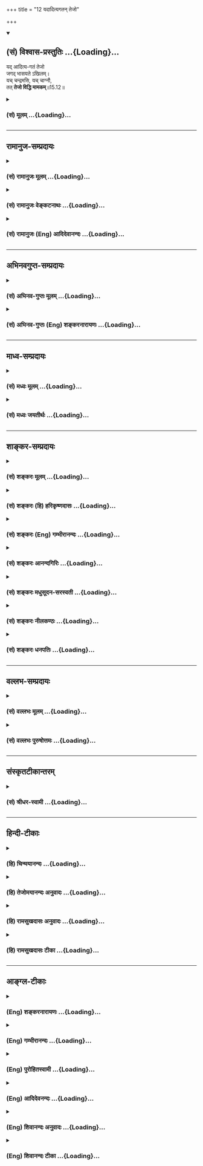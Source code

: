 +++
title = "12 यदादित्यगतन् तेजो"

+++
<div class="js_include" newlevelforh1="2" title="(सं) विश्वास-प्रस्तुतिः" unfilled url="/purANam_vaiShNavam/mahAbhAratam/06-bhIShma-parva/03-bhagavad-gItA-parva/saMskRtam/vishvAsa-prastutiH/15_puruShottama-yogaH/12_yadAdityagatan_te.md">
<details open><summary><h2>(सं) विश्वास-प्रस्तुतिः ...{Loading}...</h2></summary>

यद् आदित्य-गतं तेजो  
जगद् भासयते ऽखिलम्।  
यच् चन्द्रमसि, यच् चाग्नौ,  
तत् **तेजो विद्धि मामकम्**॥15.12॥
</details>
</div>
<div class="js_include collapsed" newlevelforh1="3" title="(सं) मूलम्" unfilled url="/purANam_vaiShNavam/mahAbhAratam/06-bhIShma-parva/03-bhagavad-gItA-parva/saMskRtam/mUlam/15_puruShottama-yogaH/12_yadAdityagatan_te.md">
<details><summary><h3>(सं) मूलम् ...{Loading}...</h3></summary>

यदादित्यगतं तेजो जगद्भासयतेऽखिलम्।  
यच्चन्द्रमसि यच्चाग्नौ तत्तेजो विद्धि मामकम्।।15.12।।
</details>
</div>


_________________
## रामानुज-सम्प्रदायः
<div class="js_include collapsed" newlevelforh1="3" title="(सं) रामानुजः मूलम्" unfilled url="/purANam_vaiShNavam/mahAbhAratam/06-bhIShma-parva/03-bhagavad-gItA-parva/saMskRtam/rAmAnujaH/mUlam/15_puruShottama-yogaH/12_yadAdityagatan_te.md">
<details><summary><h3>(सं) रामानुजः मूलम् ...{Loading}...</h3></summary>

।।15.12।। अखिलस्य जगतो भासकम् एतेषाम् आदित्यादीनां **यत्तेजः तत्** मदीयं
**तेजः** तैः तैः आराधितेन मया तेभ्यो दत्तम इति **विद्धि। पृथिव्याः च
भूतधारिण्या धारकत्वशक्तिः मदीया इत्याह --**

</details>
</div>
<div class="js_include collapsed" newlevelforh1="3" title="(सं) रामानुजः वेङ्कटनाथः" unfilled url="/purANam_vaiShNavam/mahAbhAratam/06-bhIShma-parva/03-bhagavad-gItA-parva/saMskRtam/rAmAnujaH/venkaTanAthaH/15_puruShottama-yogaH/12_yadAdityagatan_te.md">
<details><summary><h3>(सं) रामानुजः वेङ्कटनाथः ...{Loading}...</h3></summary>

  
  
।।15.12।। यदादित्यगतं तेजः इत्यादेः पूर्वोत्तरासङ्गतिपरिहाराय सुखग्रहणाय
चोक्तमर्थं निष्कृष्याह -- एवं रविचन्द्राग्नीनामिति। आत्मज्योतिषो
विभूतित्वोक्त्यनन्तरं तत्प्रकाशनासमर्थतया व्यवच्छेद्यत्वेन प्रसक्तानां
प्राकृतज्योतिषामपि विभूतित्वोक्तिर्युक्तेत्युक्तं भवति अन्येषां तेजः
कथमन्यस्य स्यात् अतोऽत्रादित्यादितादात्म्यं प्रतीयत इत्यत्राह --
तैस्तैराराधितेनेति। श्रूयते हि येन सूर्यस्तपति तेजसेद्धः \[कठो.3।9\]
यस्यादित्यो भामुपयुज्य भाति न तत्र सूर्यो भाति इत्युपक्रम्य तस्य भासा
सर्वमिदं विभाति \[कठो.5।15\] इति। अतः सर्वं स्वत ईश्वरशेषभूतं सत्
तत्तत्कर्मानुरूपात्तत्सङ्कल्पात् कियन्तं कालमन्येषामपि शेषत्वं भजत इति
भावः। अत्र तेजश्शब्देन चैतन्यज्योतिर्विवक्षाजगद्भासयतेऽखिलम् इत्यादिना न
सङ्गच्छते नह्यादित्यादिगतत्वेन चैतन्यमस्माकं घटादीन् प्रकाशयति। सर्वत्र
चैतन्याविशेषेऽप्यादित्यादिषु सत्त्वाधिक्याद्दर्पणादिवदित्यप्यसारम्;
तन्मते चैतन्यस्य व्यङ्ग्यत्वाद्यसम्भवादिति ज्योतिषां प्रकाशकत्वशक्तिः;
स्वकीयेत्युक्तम्।  
  

</details>
</div>
<div class="js_include collapsed" newlevelforh1="3" title="(सं) रामानुजः (Eng) आदिदेवानन्दः" unfilled url="/purANam_vaiShNavam/mahAbhAratam/06-bhIShma-parva/03-bhagavad-gItA-parva/saMskRtam/rAmAnujaH/english/AdidevAnandaH/15_puruShottama-yogaH/12_yadAdityagatan_te.md">
<details><summary><h3>(सं) रामानुजः (Eng) आदिदेवानन्दः ...{Loading}...</h3></summary>

15.12 That brilliance of the sun and other luminaries which illumines the whole universe - that brilliance belongs to Me. Know that this capacity of illumining is granted to them by Me who have been worshipped severally by them. Sri Krsna states that the power in the earth to support all those that reside on it belongs to Him alone:

</details>
</div>


_________________
## अभिनवगुप्त-सम्प्रदायः
<div class="js_include collapsed" newlevelforh1="3" title="(सं) अभिनव-गुप्तः मूलम्" unfilled url="/purANam_vaiShNavam/mahAbhAratam/06-bhIShma-parva/03-bhagavad-gItA-parva/saMskRtam/abhinava-guptaH/mUlam/15_puruShottama-yogaH/12_yadAdityagatan_te.md">
<details><summary><h3>(सं) अभिनव-गुप्तः मूलम् ...{Loading}...</h3></summary>

।।15.12 -- 15.14।। यदादित्येत्यादि चतुर्विधमित्यन्तम्।
अर्कादितेजस्त्रयरूपतया दशमाध्यायसूचितसृष्टिस्थितिसंहार \[कर्तृत्व\]
प्रकटीकरणे श्रीगुरवः प्राहुः +++(;N श्रीगुरवस्त्त्वाहुः)+++ -- भूतपञ्चकस्य
समस्तव्यस्ततया यल्लोकधारकत्वं ( लोकद्वयाधारकत्वं च) तद्भगवत एव
माहेश्वर्यमित्येतदनेन \[उक्तमिति\]। तथाहि -- रवितेजसः प्रकाशकत्वं
धारकत्वं च तेजोधराद्वयतादात्म्यात्। तदेतदुक्तम् यदादित्यगतम् इति
गामाविश्य च इति चार्धद्वयेन। चान्द्रं तेजः प्रकाशकं पोषकं च;
धराजलतेजोयोगात् +++(K. omits धरा)+++। तदुक्तम् यच्चन्द्रमसि इत्यनेन भागेन
पुष्णामि चौषधीः सर्वाः सोमो भूत्वा रसात्मकः +++(;N omit चौषधीः -- त्मकः)+++
इति चार्धश्लोकेन। वाह्नं तु तेजः प्रकाशनशोषणदहनस्वेदनपचनात्मकं
पृथिव्यप्तेजोवायुयोगात्। तदेतदिहोक्तम् +++(N तदेवेहोक्तम्)+++ यच्चाग्नौ
इत्यनेन; अहं वैश्वानरः इत्यनेन च +++(S;;N इति श्लोकेन च)+++। नभस्तु
बोधावकाशरूपतया सर्वगतमेव।

</details>
</div>
<div class="js_include collapsed" newlevelforh1="3" title="(सं) अभिनव-गुप्तः (Eng) शङ्करनारायणः" unfilled url="/purANam_vaiShNavam/mahAbhAratam/06-bhIShma-parva/03-bhagavad-gItA-parva/saMskRtam/abhinava-guptaH/english/shankaranArAyaNaH/15_puruShottama-yogaH/12_yadAdityagatan_te.md">
<details><summary><h3>(सं) अभिनव-गुप्तः (Eng) शङ्करनारायणः ...{Loading}...</h3></summary>

15.12 See Comment under 15.14

</details>
</div>


_________________
## माध्व-सम्प्रदायः
<div class="js_include collapsed" newlevelforh1="3" title="(सं) मध्वः मूलम्" unfilled url="/purANam_vaiShNavam/mahAbhAratam/06-bhIShma-parva/03-bhagavad-gItA-parva/saMskRtam/madhvaH/mUlam/15_puruShottama-yogaH/12_yadAdityagatan_te.md">
<details><summary><h3>(सं) मध्वः मूलम् ...{Loading}...</h3></summary>

।।15.12 -- 15.14।। पूर्वोक्तमेव ज्ञानं प्रपञ्चयति --
यदादित्यगतमित्यादिना। गां भूमिम्।

</details>
</div>
<div class="js_include collapsed" newlevelforh1="3" title="(सं) मध्वः जयतीर्थः" unfilled url="/purANam_vaiShNavam/mahAbhAratam/06-bhIShma-parva/03-bhagavad-gItA-parva/saMskRtam/madhvaH/jayatIrthaH/15_puruShottama-yogaH/12_yadAdityagatan_te.md">
<details><summary><h3>(सं) मध्वः जयतीर्थः ...{Loading}...</h3></summary>

।।15.12।। ननुन तद्भासयते \[15।6\] इत्यादिना स्वरूपं कथितं तत्किमुत्तरेण
इत्यत आह -- **पूर्वोक्तमेवे**ति। अधश्च मूलान्यनुसन्ततानि \[15।2\] इति
यत्सर्वान्तर्यामिस्वरूपं विज्ञानमुक्तं; यच्चोर्ध्वशब्देन सर्वोत्तमत्वं
तदध्यायशेषेण प्रपञ्चयतीत्यर्थः।

</details>
</div>


_________________
## शाङ्कर-सम्प्रदायः
<div class="js_include collapsed" newlevelforh1="3" title="(सं) शङ्करः मूलम्" unfilled url="/purANam_vaiShNavam/mahAbhAratam/06-bhIShma-parva/03-bhagavad-gItA-parva/saMskRtam/shankaraH/mUlam/15_puruShottama-yogaH/12_yadAdityagatan_te.md">
<details><summary><h3>(सं) शङ्करः मूलम् ...{Loading}...</h3></summary>

।।15.12।। --,**यत् आदित्यगतम्** आदित्याश्रयम्। किं तत् **तेजः** दीप्तिः
प्रकाशः **जगत् भासयते** प्रकाशयति **अखिलं** समस्तम् **यत् चन्द्रमसि**
शशभृति तेजः अवभासकं वर्तते; **यच्च अग्नौ** हुतवहे; **तत् तेजः विद्धि**
विजानीहि **मामकं** मदीयं मम विष्णोः तत् ज्योतिः। अथवा; आदित्यगतं तेजः
चैतन्यात्मकं ज्योतिः; यच्चन्द्रमसि; यच्च अग्नौ वर्ततेः तत् तेजः विद्धि
मामकं मदीयं मम विष्णोः तत् ज्योतिः।। ननु स्थावरेषु जङ्गमेषु च तत् समानं
चैतन्यात्मकं ज्योतिः। तत्र कथम् इदं विशेषणम् -- यदादित्यगतम् इत्यादि।
नैष दोषः; सत्त्वाधिक्यात् आविस्तरत्वोपपत्तेः। आदित्यादिषु हि सत्त्वं
अत्यन्तप्रकाशम् अत्यन्तभास्वरम् अतः तत्रैव आविस्तरं ज्योतिः इति तत्
विशिष्यते; न तु तत्रैव तत् अधिकमिति। यथा हि श्लोके तुल्येऽपि मुखसंस्थाने
न काष्ठकुड्यादौ मुखम् आविर्भवति; आदर्शादौ तु स्वच्छे च तारतम्येन
आविर्भवति तद्वत्।। किं च --,

</details>
</div>
<div class="js_include collapsed" newlevelforh1="3" title="(सं) शङ्करः (हि) हरिकृष्णदासः" unfilled url="/purANam_vaiShNavam/mahAbhAratam/06-bhIShma-parva/03-bhagavad-gItA-parva/saMskRtam/shankaraH/hindI/harikRShNadAsaH/15_puruShottama-yogaH/12_yadAdityagatan_te.md">
<details><summary><h3>(सं) शङ्करः (हि) हरिकृष्णदासः ...{Loading}...</h3></summary>

।।15.12।। सबको प्रकाशित करनेवाली अग्नि; सूर्य आदि ज्योतियाँ भी जिस
परमपदको प्रकाशित नहीं कर सकतीं; जिस परमपदको प्राप्त हुए मुमुक्षुजन फिर
संसारकी ओर नहीं लौटते; जैसे घट आदिके आकाश महाकाशके अंश हैं; वैसे ही
उपाधिजनित भेदसे विभिन्न हुए जीव; जिस परमपदके ( कल्पितभावसे ) अंश हैं; उस
परमपदका; सर्वात्मत्व और समस्त व्यवहारका आधारत्व; बतलानेकी इच्छासे भगवान्
चार श्लोकोंद्वारा संक्षेपसे विभूतियोंका वर्णन करते हैं --, जो तेजदीप्ति
प्रकाश; सूर्यमें स्थित हुआ अर्थात् सूर्यके आश्रित हुआ समस्त जगत्को
प्रकाशित करता है; जो प्रकाश करनेवाला तेज शशाङ्क -- चन्द्रमामें स्थित है
और जो अग्निमें वर्तमान है; उस तेजको तू मुझ विष्णुकी अपनी ज्योति समझ।
अथवा जो तेज यानी चैतन्यमय ज्योति; सूर्यमें स्थित है; तथा जो चन्द्रमा और
अग्निमें स्थित है; उस तेजको तू मुझ विष्णुकी स्वकीय ( चेतनमयी ) ज्योति
समझ। पू₀ -- वह चेतनमयी ज्योति तो चराचर; सभी पदार्थोंमें समानभावसे स्थित
है; फिर यह विशेषता कैसे बतलायी कि जो तेज सूर्यमें स्थित है इत्यादि। उ₀
-- सत्त्व -- स्वच्छताकी अधिकतासे उनमें अधिकता सम्भव होनेके कारण यह दोष
नहीं है क्योंकि सूर्य आदिमें सत्त्वअत्यन्त प्रकाश अत्यन्त स्वच्छता है;
अतः उनमें ही ब्रह्मज्योति अत्यन्त प्रत्यक्ष प्रतिभासित होती है; इसीसे
उनकी विशेषता बतलायी गयी है। यह बात नहीं कि वहीं कुछ बह्मज्योति अधिक है।
जैसे संसारमें देखा जाता है कि समान भावसे सम्मुखसामने स्थित होनेपर भी;
काष्ठ या भित्ति आदिमें मुखका प्रतिबिम्ब नहीं दीखता; पर दर्पण आदि
पदार्थमें; जो जितना स्वच्छ और स्वच्छतर होता है उसमें उसी तारतम्यसे;
स्वच्छ और स्वच्छतर दीखता है; वैसे ही ( इस विषयमें समझो )।

</details>
</div>
<div class="js_include collapsed" newlevelforh1="3" title="(सं) शङ्करः (Eng) गम्भीरानन्दः" unfilled url="/purANam_vaiShNavam/mahAbhAratam/06-bhIShma-parva/03-bhagavad-gItA-parva/saMskRtam/shankaraH/english/gambhIrAnandaH/15_puruShottama-yogaH/12_yadAdityagatan_te.md">
<details><summary><h3>(सं) शङ्करः (Eng) गम्भीरानन्दः ...{Loading}...</h3></summary>

15.12 Yat, that which is; aditya-gatam, in the sun, which abides in the
sun;-what is that-the tejah, light, brilliance, radiance; which
bhasayate, illumines, reveals; akhilam, the whole, entire; jagat, world;
yat, that ulluminating light which is; candramasi, in the moon; ca, and
yat, which is; agnau, in fire, the carrier of oblations; viddhi, know;
tat, that; tejah, light; to be mamakam, Mine. That light belong to Me
who am Visnu. Or: The light that is Consciousness, which is in the sun,
which is in the moon, and which is in fire, know that light to be Mine.
That light belongs to Me who am Visnu. Objection; Is it not that the
light that is Consciousness exists eally in the moving and the
non-moving; Such being the case, why is this particular mention, 'That
light in the sun which৷৷.,'etc; Reply: This defect does not arise,
because, owing to the abundance of the sattva ality, there can be an
abundane \[Ast. reads avistaratva (amplitude) in place of adhikya.-Tr.\]
(of Consciousness). Since in the sun etc. the sattva is very much in
evidence, is greatly brilliant, therefore there is an abundance of the
light (of Consciousness) in them alone. And so it (sun etc.) is
specially mentioned. But it is not that it (Consciousness) is abundant
only there. Indeed, as in the world, a face, though in the same
position, is not reflected in wood, a wall, etc., but in a mirror etc.
it is reflected according to the degree in which they are more and more
transparent, so is it here. Further,

</details>
</div>
<div class="js_include collapsed" newlevelforh1="3" title="(सं) शङ्करः आनन्दगिरिः" unfilled url="/purANam_vaiShNavam/mahAbhAratam/06-bhIShma-parva/03-bhagavad-gItA-parva/saMskRtam/shankaraH/AnandagiriH/15_puruShottama-yogaH/12_yadAdityagatan_te.md">
<details><summary><h3>(सं) शङ्करः आनन्दगिरिः ...{Loading}...</h3></summary>

।।15.12।। अनन्तरश्लोकचतुष्टयस्य वृत्तानुवादद्वारा तात्पर्यार्थमाह --
**यत्पदमिति।** जीवात्मत्वेन चिद्रूपत्वमुक्त्वा
तदीयचैतन्येनादित्यादीनामवभासकत्वाच्च ब्रह्मणश्चिद्रूपत्वमित्याह --
**यदादित्येति।** चिद्रूपस्यैव ब्रह्मणः सर्वात्मकत्वप्रतिपादकत्वेन श्लोकं
व्याचष्टे -- **यदित्यादिना।** आदित्यादौ तत्र तत्र स्थितं
ब्रह्मचैतन्यज्योतिः सर्वावभासकमित्यर्थः। ब्रह्मणः सर्वज्ञत्वेन
चिद्रूपत्वमत्र विवक्षितमिति व्याख्यान्तरमाह -- **अथवेति।**
चैतन्यज्योतिषः सर्वत्राविशेषादादित्यादिगतत्वविशेषणमयुक्तमिति शङ्कते --
**नन्विति।** सर्वत्र सत्त्वेऽपि क्वचिदेवाभिव्यक्तिविशेषाद्विशेषणमिति
परिहरति -- **नैष दोष इति।** तदेव प्रपञ्चयति -- **आदित्यादिष्विति।**
सर्वत्र चैतन्यज्योतिषस्तुल्यत्वेऽपि क्वचिदेवाभिव्यक्त्या विशेषणोपपत्तिं
दृष्टान्तेन स्पष्टयति -- **यथाहीति।**

</details>
</div>
<div class="js_include collapsed" newlevelforh1="3" title="(सं) शङ्करः मधुसूदन-सरस्वती" unfilled url="/purANam_vaiShNavam/mahAbhAratam/06-bhIShma-parva/03-bhagavad-gItA-parva/saMskRtam/shankaraH/madhusUdana-sarasvatI/15_puruShottama-yogaH/12_yadAdityagatan_te.md">
<details><summary><h3>(सं) शङ्करः मधुसूदन-सरस्वती ...{Loading}...</h3></summary>

।।15.12।। इदानीं यत्पदं सर्वावभासनक्षमा अप्यादित्यादयो भासयितुं न
क्षमन्ते यत्प्राप्ताश्च मुमुक्षवो न पुनः संसाराय प्रवर्तन्ते यस्य च
पदस्योपाधिभेदमनुविधीयमाना जीवा घटाकाशादय इवाकाशस्य कल्पितांशा मृषैवव
संसारमनुभवन्ति तस्य पदस्य सर्वात्मत्वसर्वव्यवहारास्पदत्वप्रदर्शनेन
ब्रह्मणो हि प्रतिष्ठाहमिति प्रागुक्तं विवरीतुं चतुर्भिः श्लोकैरात्मनो
विभूतिसंक्षेपमाह भगवान् -- यदादित्यगतमित्यादिना। न तत्र सूर्यो भाति न
चन्द्रतारकं नेमा विद्युतो भान्ति कुतोऽयमग्निः इति श्रुत्यर्धं
प्राग्व्याख्यातं न तद्भासयते सूर्य इत्यादिनातमेव भान्तमनु भाति सर्वं
तस्य भासा सर्वमिदं विभाति इति श्रुत्यर्धमनेन व्याख्यायते। यदादित्यगतं
तेजश्चैतन्यात्मकं ज्योतिर्यच्चन्द्रमसि यच्चाग्नौ स्थितं तेजो
जगदखिलमवभासयते तत्तेजो मामकं मदीयं विद्धि। यद्यपि स्थावरजङ्गमेषु समानं
चैतन्यात्मकं ज्योतिस्तथापि
सत्त्वोत्कर्षेणादित्यादीनामुत्कर्षात्तत्रैवाविस्तरां चैतन्यज्योतिरिति
तैर्विशेष्यते यदादित्यगतमित्यादि। यथा तुल्येऽपि मुखसंनिधाने
काष्ठकुड्यादौ न मुखमाविर्भवति आदर्शादौ स्वच्छे स्वच्छतरे च
तारतम्येनाविर्भवति तद्वद्यदादित्यगतं तेज इत्युक्त्वा पुनस्तत्तेजो विद्धि
मामकमिति तेजोग्रहणात् यदादित्यादिगतं तेजः प्रकाशः परप्रकाशसमर्थं
सितभास्वररूपं जगदखिलं रूपवद्वस्त्ववभासयते एवं यच्चन्द्रमसि यच्चाग्नौ
जगदवभासकं तेजस्तन्मामकं विद्धीति कथनाय द्वितीयोऽप्यर्थो द्रष्टव्यः
अन्यथा तन्मामकं विद्धीत्येतावद्बूयात्तेजोग्रहणमन्तरेणैवेति भावः।

</details>
</div>
<div class="js_include collapsed" newlevelforh1="3" title="(सं) शङ्करः नीलकण्ठः" unfilled url="/purANam_vaiShNavam/mahAbhAratam/06-bhIShma-parva/03-bhagavad-gItA-parva/saMskRtam/shankaraH/nIlakaNThaH/15_puruShottama-yogaH/12_yadAdityagatan_te.md">
<details><summary><h3>(सं) शङ्करः नीलकण्ठः ...{Loading}...</h3></summary>

।।15.12।। कथं तर्हि सूर्यादीनामपि भासकत्वं लोके दृश्यते तदपि
मदावेशादेवेत्याह -- **यदादित्येति।** अत्राप्यादित्यादिपदैः
करणाधिष्ठात्र्यो देवतास्तदधिष्ठेयानि करणानि च तन्त्रेणैव गृह्यन्ते।
यदादित्यादिषु बाह्यकरणाधिष्ठातृषु तत्तदधिष्ठेयेषु बाह्यकरणेषु च गतं
विद्यमानं तेजो विषयप्रकाशनसामर्थ्यं सर्वं जगद्भासयते तत्तेजो मामकं मदीयं
विद्धि। येन सूर्यस्तपति तेजसेद्धःयेन चक्षूंषि पश्यन्ति त्यादिश्रुतिभ्यः।
एवं मनश्चन्द्रमसोर्यदान्तरप्रपञ्चप्रकाशनसामर्थ्यं तदपि मामकमेव तथा
यद्वागग्न्योरव्याकृतादिविषयप्रकाशनसामर्थ्यं तदपि मामकमेवेत्यर्थः।
अक्षरयोजना स्पष्टा।

</details>
</div>
<div class="js_include collapsed" newlevelforh1="3" title="(सं) शङ्करः धनपतिः" unfilled url="/purANam_vaiShNavam/mahAbhAratam/06-bhIShma-parva/03-bhagavad-gItA-parva/saMskRtam/shankaraH/dhanapatiH/15_puruShottama-yogaH/12_yadAdityagatan_te.md">
<details><summary><h3>(सं) शङ्करः धनपतिः ...{Loading}...</h3></summary>

।।15.12।। यत्पदं सर्वावभासकमादित्यादिकं ज्योतिर्नावभाषयते; यत्प्राप्ताश्च
मुमुक्षवः पुनः संसाराभिमुखा न निवर्तन्ते; यस्य च पदस्यानुविधीयमाना जीवा
घटाकाशादयो यथाकाशस्यांशास्तथांश इवांसा बुद्य्धादितादात्म्याध्यासेनन
मृषैवोत्क्रान्त्यादिकं प्राप्नुवन्तीति न तद्भासयते सूर्य
इत्यादिनोक्तमिदानीं तस्य पदस्य सर्वात्मत्वं सर्वव्याहारास्पतत्वं
विवक्षुश्चतुर्भिः श्लोकैर्विभूतिसंक्षेपाह -- यदिति। यदादित्यगतं
सूर्याश्रयं तेजो दीप्तिः प्रकाशः अखिलं सर्वं जगद्भासयते प्रकाशयति
यत्समस्तावभासकं चन्द्रमसि तेजो वर्तते यच्चाग्नौ तत्तेजो मामकं मदीयं
विद्धि जानीहि। यद्वा ब्रह्मणः सर्वज्ञत्वेन चिद्रूपत्वमत्र विवक्षितम्।
तथाचायमर्थः। यदातित्यगतं तेजश्चैतन्यात्मकं ज्योतिः यच्चन्द्रमसि
यच्चाग्नौ वर्तते तेत्तेजो मामकं विद्धि। ननु चैतन्यज्योतिषः
सर्वत्राविशेषात्कथमिदं विशेषणं यदादित्यगतमित्यादि। नैष दोषः।
चैतन्यज्योतिषः सर्वत्र तुल्यत्वेऽपि क्वचिदेव
सत्त्वधिक्यप्रयुक्ताभिव्यक्त्या विशेषणोपपत्तेः। यथाहि लोके तुल्येऽपि
मुखसंस्थाने न काष्ठकुड्यादौ मुखमाविर्भवति आदर्शादौ तु स्वच्छे स्वच्छतरे
स्वच्छतमे च तारतभ्येनाविर्भवतीति तद्वत्।

</details>
</div>


_________________
## वल्लभ-सम्प्रदायः
<div class="js_include collapsed" newlevelforh1="3" title="(सं) वल्लभः मूलम्" unfilled url="/purANam_vaiShNavam/mahAbhAratam/06-bhIShma-parva/03-bhagavad-gItA-parva/saMskRtam/vallabhaH/mUlam/15_puruShottama-yogaH/12_yadAdityagatan_te.md">
<details><summary><h3>(सं) वल्लभः मूलम् ...{Loading}...</h3></summary>

।।15.12।। तदेवं सूर्यादीनां
इन्द्रियसन्निकर्षविरोधिसन्तमसनिरसनमुखेनेन्द्रियानुग्राहकतया प्रकाशकानां
ज्योतिष्मतामपि प्रकाशनिरपेक्षं सदानन्दचिद्रूपधामाक्षरः कालः
प्रकृत्यध्यक्षः पुरुषश्चात्मा केवलचिद्रूपः जीवावस्थश्च भगवतो मे
विभूतिरंश इत्युक्तम् इदानीमचित्परिणामविशेषोऽप्यादित्यादीनां
पूर्वोक्तानां ज्योतिरादिर्मद्विभूतिरिति श्रौतार्थमाह --
यदित्यादिचतुर्भिः। आदित्यादिषु ममैवांशो तेजो यथा जीवलोके जीवभूत इति
ब्रह्मवादेनाह। अंशभूतं तेजो विद्धि यत्तु योऽसावादित्ये पुरुषः सोऽसावहं
\[मैत्र्यु.6।35\] इति श्रुतं; तत्तूपासनाभिप्रायेणाधिदैवतम्। एवं
चन्द्रमस्यपि यदेष औषधीनामधिपतिः \[ \] इति। आधिदैविकतया तैराराधिते वा मया
तेभ्यो दत्तमिति च श्रूयते।

</details>
</div>
<div class="js_include collapsed" newlevelforh1="3" title="(सं) वल्लभः पुरुषोत्तमः" unfilled url="/purANam_vaiShNavam/mahAbhAratam/06-bhIShma-parva/03-bhagavad-gItA-parva/saMskRtam/vallabhaH/puruShottamaH/15_puruShottama-yogaH/12_yadAdityagatan_te.md">
<details><summary><h3>(सं) वल्लभः पुरुषोत्तमः ...{Loading}...</h3></summary>

  
  
।।15.12।। ननु योगादीनां जडत्वेन दर्शनासाधकत्वमास्तां; परं सूर्यादीनां
तेजस्त्वात्तदाराधनादिना दर्शनं स्यादित्याशङ्क्याऽऽह -- यदिति। आदित्यगतं
यत्तेजो जगदखिलं भासयते प्रकाशयति; यच्चन्द्रमसि तेजो जगदाप्यायनादिना
भासयते; यच्चाग्नौ हुतादिना तोषजननेन हृदयं प्रकाशयति; तत् तेजो मामकं
विद्धि जानीहि। स्वतेजस्त्वोक्त्या स्वेच्छां विना तेषामसाधकत्वं
ज्ञापितम्। एतेन मत्क्रीडनेच्छया तद्रूपो भूत्वा जगत्प्रकाशयतीति भावो
बोधितः।  
  

</details>
</div>


_________________
## संस्कृतटीकान्तरम्
<div class="js_include collapsed" newlevelforh1="3" title="(सं) श्रीधर-स्वामी" unfilled url="/purANam_vaiShNavam/mahAbhAratam/06-bhIShma-parva/03-bhagavad-gItA-parva/saMskRtam/shrIdhara-svAmI/15_puruShottama-yogaH/12_yadAdityagatan_te.md">
<details><summary><h3>(सं) श्रीधर-स्वामी ...{Loading}...</h3></summary>

।।15.12।। तदेवंन तद्भासयते सूर्यः इत्यादिना पारमेश्वरं परं धामोक्तं;
तत्प्राप्तानां चापुनरावृत्तिरुक्ता; तत्र च संसारिणोऽभावमाशङ्क्य
संसारिस्वरूपं देहादिव्यतिरिक्तं दर्शितम्; इदानीं तदेव पारमेश्वरं
रूपमनन्तशक्तित्वेन निरूपयति **-- यदेत्यादिचतुर्भिः।** आदित्यादिषु स्थितं
यदनेकप्रकारं तेजो विश्वं प्रकाशयति तत्सर्वं तेजो मदीयमेव जानीहि।

</details>
</div>


_________________
## हिन्दी-टीकाः
<div class="js_include collapsed" newlevelforh1="3" title="(हि) चिन्मयानन्दः" unfilled url="/purANam_vaiShNavam/mahAbhAratam/06-bhIShma-parva/03-bhagavad-gItA-parva/hindI/chinmayAnandaH/15_puruShottama-yogaH/12_yadAdityagatan_te.md">
<details><summary><h3>(हि) चिन्मयानन्दः ...{Loading}...</h3></summary>

।।15.12।। आधुनिक विज्ञान के निष्कर्षों से परिचित हम लोग प्रस्तुत श्लोक
के अर्थ को पढ़कर विचलित होते हैं और उसे स्वीकार नहीं कर पाते हैं। परन्तु
पूर्वाग्रहों को त्यागकर धैर्यपूर्वक यदि हम चिन्तन करें; तो हमें ज्ञात
होगा कि हमारा भ्रम केवल अपनी बुद्धि का सीमितता के कारण ही है। हम सदैव
भौतिक वस्तुओं का ही बौद्धिक अध्ययन करते हैं; इसलिये आध्यात्मिक विषयों को
समझने में हमें कठिनाई होती है। विज्ञान की प्रारम्भिक कक्षाओं में ही हमें
बताया जाता है कि पृथ्वी सूर्य से ही विलग हुआ एक भाग है; जो ग्रहों के
परस्पर आकर्षणों के द्वारा इस स्थिति में धारण किया हुआ है। यह पृथ्वी शनै
शनै शीतल हुई वर्तमान तापमान को पहुँची है। परन्तु; यदि हम विज्ञान के उस
अध्यापक से पूछें कि सूर्य की उत्पत्ति कैसे हुई; तो वह न केवल कुछ विचलित
हो जाता है; वरन् उसे कुछ क्रोध भी आ जाता है; जो क्षम्य है जहाँ
इन्द्रियगोचर तथ्यों को एकत्र करके सिद्ध किया जा सकता है; भौतिक विज्ञान
की गति केवल उसी परिसीमा में हो सकती है। परन्तु; दर्शनशास्त्र का प्रयोजन
जगत् के आदिस्रोत के संबंध में मानव की बुद्धि की जिज्ञासा को शांत करना
है; हो सकता है कि उसके इस प्रयत्न के लिये आवश्यक वौज्ञानिक तथ्य
प्रयोगशाला में उपलब्ध न हों केवल अपनी बुद्धि से विचार करने की एक निश्चित
सीमा होती है; जहाँ पहुँचकर बुद्धि और उसके निरीक्षण; उसके अनुमान और
निष्कर्ष; उसके तर्क और निश्चित किये गये मत; इन सबका थक कर शान्त हो जाना
अवश्यंभावी होता है और फिर भी उसकी जिज्ञासा पूर्णत शान्त नहीं होती;
क्योंकि सत्यान्वेषक बुद्धि प्रश्न पूछती ही रहती है क्यों कैसे क्या
परन्तु; वहाँ विज्ञान मौन रह जाता है। जहाँ विज्ञान का प्रयोजन पूर्ण हो
जाता है; और जहाँ से आगे के पथ को वह प्रकाशित नहीं कर पाता है; वहाँ से
परम सन्तोष की ओर दर्शनशास्त्र की तीर्थयात्रा प्रारम्भ होती है। यहाँ
भगवान् श्रीकृष्ण कहते हैं कि सूर्य में स्थित जो तेज सम्पूर्ण जगत् को
प्रकाशित करता है ; वह वस्तुत मुझ चैतन्य स्वरूप का ही प्रकाश है। इसी
प्रकार; चन्द्रमा और अग्नि के माध्यम से व्यक्त होने वाला प्रकाश भी मेरी
ही विविध प्रकार की अभिव्यक्ति है। अभिव्यक्ति की विविधता विद्यमान उपाधियों
की विभिन्नता के कारण होती है। एक ही विद्युत् शक्ति बल्ब; पंखा आदि
उपकरणों से विभन्न रूप में व्यक्त होती है। इसी प्रकार सूर्य; चन्द्र और
अग्नि का प्रकाश का अन्तर इन तीनों उपाधियों के कारण है; न कि इनके द्वारा
व्यक्त हो रहे चैतन्य में। परमात्मा स्वयं को विविध रूप में व्यक्त करता
है; जिससे ऐसा अनुकूल वातावरण बन सके कि जगत् की स्थिति बनी रहे और वह
स्वयं विविधता की अपनी क्रीड़ा कर सके आगे कहते है

</details>
</div>
<div class="js_include collapsed" newlevelforh1="3" title="(हि) तेजोमयानन्दः अनुवादः" unfilled url="/purANam_vaiShNavam/mahAbhAratam/06-bhIShma-parva/03-bhagavad-gItA-parva/hindI/tejomayAnandaH/anuvAdaH/15_puruShottama-yogaH/12_yadAdityagatan_te.md">
<details><summary><h3>(हि) तेजोमयानन्दः अनुवादः ...{Loading}...</h3></summary>

।।15.12।। जो तेज सूर्य में स्थित होकर सम्पूर्ण जगत् को प्रकाशित करता है
तथा जो तेज चन्द्रमा में है और अग्नि में है, उस तेज को तुम मेरा ही जानो।।

</details>
</div>
<div class="js_include collapsed" newlevelforh1="3" title="(हि) रामसुखदासः अनुवादः" unfilled url="/purANam_vaiShNavam/mahAbhAratam/06-bhIShma-parva/03-bhagavad-gItA-parva/hindI/rAmasukhadAsaH/anuvAdaH/15_puruShottama-yogaH/12_yadAdityagatan_te.md">
<details><summary><h3>(हि) रामसुखदासः अनुवादः ...{Loading}...</h3></summary>

।।15.12।। सूर्यमें आया हुआ जो तेज सम्पूर्ण जगत् को प्रकाशित करता है और जो
तेज चन्द्रमामें है तथा जो तेज अग्निमें है, उस तेजको मेरा ही जान।

</details>
</div>
<div class="js_include collapsed" newlevelforh1="3" title="(हि) रामसुखदासः टीका" unfilled url="/purANam_vaiShNavam/mahAbhAratam/06-bhIShma-parva/03-bhagavad-gItA-parva/hindI/rAmasukhadAsaH/TIkA/15_puruShottama-yogaH/12_yadAdityagatan_te.md">
<details><summary><h3>(हि) रामसुखदासः टीका ...{Loading}...</h3></summary>

।।15.12।।***व्याख्या --***  \[प्रभाव और महत्त्वकी ओर आकर्षित होना
जीवका स्वभाव है। प्राकृत पदार्थोंके सम्बन्धसे जीव प्राकृत पदार्थोंके
प्रभावसे प्रभावित हो जाता है। कारण यह है कि प्रकृतिमें स्थित होनेके कारण
जीवको प्राकृत पदार्थों(शरीर; स्त्री; पुत्र; धन आदि) का महत्त्व दीखने
लगता है; भगवान्का नहीं। अतः जीवपर पड़े प्राकृत पदार्थोंका प्रभाव हटानेके
लिये भगवान् अपने प्रभावका वर्णन करते हुए यह रहस्य प्रकट करते हैं कि उन
प्राकृत पदार्थोंमें जो प्रभाव और महत्त्व देखनेमें आता है; वह वस्तुतः
(मूलमें) मेरा ही है; उनका नहीं। सर्वोपरि प्रभावशाली मैं ही हूँ। मेरे ही
प्रकाशसे सब प्रकाशित हो रहे हैं। \]  
  
**यदादित्यगतं तेजो जगद्भासयतेऽखिलम् --** जैसे भगवान्ने (गीता 2। 55में )
कामनाओंको **मनोगतान्** बताया है; ऐसे ही यहाँ तेजको **आदित्यगतम्** बताते
हैं। तात्पर्य यह है कि जैसे मनमें स्थित कामनाएँ मनका धर्म या स्वरूप न
होकर आगन्तुक हैं; ऐसे ही सूर्यमें स्थित तेज सूर्यका धर्म या स्वरूप न
होकर आगन्तुक है अर्थात् वह तेज सूर्यका अपना न होकर (भगवान्से) आया हुआ
है। सूर्यका तेज (प्रकाश) इतना महान् है कि सम्पूर्ण ब्रह्माण्ड उससे
प्रकाशित होता है। ऐसा वह तेज सूर्यका दीखनेपर भी वास्तवमें भगवान्का ही
है। इसलिये सूर्य भगवान्को यहा उनके परमधामको प्रकाशित नहीं कर सकता।
महर्षि पतञ्जलि कहते हैं -- **पूर्वेषामपि गुरुः
कालेनानवच्छेदात्**।। (योगदर्शन 1। 26)ईश्वर सबके पूर्वजोंका भी गुरु है
क्योंकि उसका कालसे अवच्छेद नहीं है। सम्पूर्ण भौतिक जगत्में सूर्यके समान
प्रत्यक्ष प्रभावशाली पदार्थ कोई नहीं है। चन्द्र; अग्नि; तारे; विद्युत्
आदि जितने भी प्रकाशमान पदार्थ हैं; वे सभी सूर्यसे ही प्रकाश पाते हैं।
भगवान्से मिले हुए तेजके कारण जब सूर्य इतना विलक्षण और प्रभावशाली है; तब
स्वयं भगवान् कितने विलक्षण और प्रभावशाली होंगे ऐसा विचार करनेपर स्वतः
भगवान्की तरफ आकर्षण होता है। सूर्य नेत्रोंका अधिष्ठातृदेवता है। अतः
नेत्रोंमें जो प्रकाश (देखनेकी शक्ति) है वह भी परम्परासे भगवान्से ही आयी
हुई समझनी चाहिये।**यच्चन्द्रमसि --** जैसे सूर्यमें स्थित प्रकाशिका शक्ति
और दाहिका शक्ति -- दोनों ही भगवान्से प्राप्त (आगत) हैं; ऐसे ही
चन्द्रमाकी प्रकाशिका शक्ति और पोषण शक्ति -- दोनों (सूर्यद्वारा प्राप्त
होनेपर भी परम्परासे) भगवत्प्रदत्त ही हैं। जैसे भगवान्का तेज आदित्यगत है;
ऐसे ही उनका तेज चन्द्रगत भी समझना चाहिये। चन्द्रमामें प्रकाशके साथ
शीतलता; मधुरता; पोषणता आदि जो भी गुण हैं; वह सब भगवान्का ही प्रभाव
है। यहाँ चन्द्रमाको तारे; नक्षत्र आदिका भी उपलक्षण समझना चाहिये। चन्द्रमा
मन का अधिष्ठातृदेवता है। अतः मनमें जो प्रकाश (मनन करनेकी शक्ति) है; वह
भी परम्परासे भगवान्से ही आयी हुई समझनी चाहिये।**यच्चाग्नौ --** जैसे
भगवान्का तेज आदित्यगत है; ऐसे ही उनका तेज अग्निगत भी समझना चाहिये।
तात्पर्य यह है कि अग्निकी प्रकाशिका शक्ति और दाहिका शक्ति -- दोनों
भगवान्की ही हैं; अग्निकी नहीं। यहाँ अग्निको विद्युत्; दीपक; जुगनू आदिका
भी उपलक्षण समझना चाहिये। अग्नि वाणीका अधिष्ठातृदेवता है। अतः वाणीमें जो
प्रकाश (अर्थप्रकाश करनेकी शक्ति) है; वह भी परम्परासे भगवान्से ही आयी हुई
समझनी चाहिये।**तत्तेजो विद्धि मामकम् --** जो तेज सूर्य; चन्द्रमा और
अग्निमें है और जो तेज इन तीनोंके प्रकाशसे प्रकाशित अन्य पदार्थों (तारे;
नक्षत्र; विद्युत्; जुगनू आदि) में देखने तथा सुननेमें आता है; उसे
भगवान्का ही तेज समझना चाहिये।  
  
उपर्युक्त पदोंसे भगवान् यह कह रहे हैं कि मनुष्य जिसजिस तेजस्वी पदार्थकी
तरफ आकर्षित होता है; उसउस पदार्थमें उसको मेरा ही प्रभाव देखना चाहिये
(गीता 10। 41)। जैसे बूँदीके लड्डूमें जो मिठास है; वह उसकी अपनी न होकर
चीनीकी ही है; ऐसे ही सूर्य; चन्द्रमा और अग्निमें जो तेज है; वह उनका अपना
न होकर भगवान्का ही है। भगवान्के प्रकाशसे ही यह सम्पूर्ण जगत् प्रकाशित
होता है -- **तस्य भासा सर्वमिदं विभाति** (कठोपनिषद् 2। 2। 15)। वह
सम्पूर्ण ज्योतियोंकी भी ज्योति है -- **ज्योतिषामपि तज्ज्योतिः** (गीता
13। 17)। सूर्य; चन्द्रमा और अग्नि क्रमशः नेत्र; मन और वाणीके अधिष्ठाता
एवं उनको प्रकाशित करनेवाले हैं। मनुष्य अपने भावोंको प्रकट करने और
समझनेके लिये नेत्र; मन (अन्तःकरण) और वाणी -- इन तीन इन्द्रियोंका ही
उपयोग करता है। ये तीन इन्द्रियाँ जितना प्रकाश करतीं हैं; उतना प्रकाश
अन्य इन्द्रियाँ नहीं करतीं। प्रकाशका तात्पर्य है -- अलगअलग ज्ञान कराना।
नेत्र और वाणी बाहरी करण हैं तथा मन भीतरी करण है। करणोंके द्वारा वस्तुका
ज्ञान होता है। ये तीनों ही करण (इन्द्रियाँ) भगवान्को प्रकाशित नहीं कर
सकते क्योंकि इनमें जो तेज या प्रकाश है; वह इनका अपना न होकर भगवान्का ही
है।  
  
***सम्बन्ध --***  दृश्य (दीखनेवाले) पदार्थोंमें अपना प्रभाव बतानेके
बाद अब भगवान् आगेके श्लोकमें जिस शक्तिसे समष्टिजगत्में क्रियाएँ हो रही
हैं; उस समष्टिशक्तिमें अपना प्रभाव प्रकट करते हैं।

</details>
</div>


_________________
## आङ्ग्ल-टीकाः
<div class="js_include collapsed" newlevelforh1="3" title="(Eng) शङ्करनारायणः" unfilled url="/purANam_vaiShNavam/mahAbhAratam/06-bhIShma-parva/03-bhagavad-gItA-parva/english/shankaranArAyaNaH/15_puruShottama-yogaH/12_yadAdityagatan_te.md">
<details><summary><h3>(Eng) शङ्करनारायणः ...{Loading}...</h3></summary>

15.12. That light which is found in the sun, which is in the moon, and which is \[also\] in the fire-all illuminating the entire world-know that light to be of Mine.

</details>
</div>
<div class="js_include collapsed" newlevelforh1="3" title="(Eng) गम्भीरानन्दः" unfilled url="/purANam_vaiShNavam/mahAbhAratam/06-bhIShma-parva/03-bhagavad-gItA-parva/english/gambhIrAnandaH/15_puruShottama-yogaH/12_yadAdityagatan_te.md">
<details><summary><h3>(Eng) गम्भीरानन्दः ...{Loading}...</h3></summary>

15.12 That light in the sun which illumines the whole world, that which is in the moon, and that which is in fire,-know that light to be Mine.

</details>
</div>
<div class="js_include collapsed" newlevelforh1="3" title="(Eng) पुरोहितस्वामी" unfilled url="/purANam_vaiShNavam/mahAbhAratam/06-bhIShma-parva/03-bhagavad-gItA-parva/english/purohitasvAmI/15_puruShottama-yogaH/12_yadAdityagatan_te.md">
<details><summary><h3>(Eng) पुरोहितस्वामी ...{Loading}...</h3></summary>

15.12 Remember that the Light which, proceeding from the sun, illumines the whole world, and the Light which is in the moon, and That which is in the fire also, all are born of Me.

</details>
</div>
<div class="js_include collapsed" newlevelforh1="3" title="(Eng) आदिदेवनन्दः" unfilled url="/purANam_vaiShNavam/mahAbhAratam/06-bhIShma-parva/03-bhagavad-gItA-parva/english/AdidevanandaH/15_puruShottama-yogaH/12_yadAdityagatan_te.md">
<details><summary><h3>(Eng) आदिदेवनन्दः ...{Loading}...</h3></summary>

15.12 That brilliance in the sun which illumines the whole universe,
that in the moon and that in fire, know that brilliance as Mine.

</details>
</div>
<div class="js_include collapsed" newlevelforh1="3" title="(Eng) शिवानन्दः अनुवादः" unfilled url="/purANam_vaiShNavam/mahAbhAratam/06-bhIShma-parva/03-bhagavad-gItA-parva/english/shivAnandaH/anuvAdaH/15_puruShottama-yogaH/12_yadAdityagatan_te.md">
<details><summary><h3>(Eng) शिवानन्दः अनुवादः ...{Loading}...</h3></summary>

15.12 That light which residing in the sun illumines the whole world,
that which is in the moon and in the fire know that light to be Mine.

</details>
</div>
<div class="js_include collapsed" newlevelforh1="3" title="(Eng) शिवानन्दः टीका" unfilled url="/purANam_vaiShNavam/mahAbhAratam/06-bhIShma-parva/03-bhagavad-gItA-parva/english/shivAnandaH/TIkA/15_puruShottama-yogaH/12_yadAdityagatan_te.md">
<details><summary><h3>(Eng) शिवानन्दः टीका ...{Loading}...</h3></summary>

15.12 यत् which; आदित्यगतम् residing in the sun; तेजः light; जगत् the world; भासयते illumines; अखिलम् whole; यत् which; चन्द्रमसि in the moon;
यत् which; च and; अग्नौ in the fire; तत् that; तेजः light; विद्धि know;
मामकम् Mine.Commentary The immanence of the Lord as the allilluminating light of consciousness is described in this verse.I am the cause and the source of the light by which the sun illumines the world; as also the reflected light of the sun in the moon and that of fire.Tejah Light The light of consciousness.If that is so; an objector says The light of consciousness exists alike in all moving and unmoving objects. Then why has the Lord mentioned this special alification of light as residing in the sun; moon and fire Please explain. We say The higher manifestation of the light of consciousness in the sun; etc.; is due to a large concentration of Sattva in them. Sattva is very brilliant and luminous in them. That is the reason why there is this special alification.Here is an illustration. The face of a man is not at all reflected on a wall;
piece of wood or a block of stone; but the same face is reflected beautifully in a very clean mirror. The degree of clearness of the reflection in the mirror is acording to the degree of transparency of the mirror. The more the transparency of the mirror; the better the reflection of the face the less the transparency; the worse the reflection. Even so Gods light shines in the sun and also in the pure heart of a devotee.

</details>
</div>
